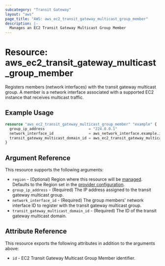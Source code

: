 ```yaml
---
subcategory: "Transit Gateway"
layout: "aws"
page_title: "AWS: aws_ec2_transit_gateway_multicast_group_member"
description: |-
  Manages an EC2 Transit Gateway Multicast Group Member
---
```


# Resource: aws_ec2_transit_gateway_multicast_group_member

Registers members (network interfaces) with the transit gateway multicast group.
A member is a network interface associated with a supported EC2 instance that receives multicast traffic.

## Example Usage

```terraform
resource "aws_ec2_transit_gateway_multicast_group_member" "example" {
  group_ip_address                    = "224.0.0.1"
  network_interface_id                = aws_network_interface.example.id
  transit_gateway_multicast_domain_id = aws_ec2_transit_gateway_multicast_domain.example.id
}
```

## Argument Reference

This resource supports the following arguments:

* `region` - (Optional) Region where this resource will be [managed](https://docs.aws.amazon.com/general/latest/gr/rande.html#regional-endpoints). Defaults to the Region set in the [provider configuration](https://registry.terraform.io/providers/hashicorp/aws/latest/docs#aws-configuration-reference).
* `group_ip_address` - (Required) The IP address assigned to the transit gateway multicast group.
* `network_interface_id` - (Required) The group members' network interface ID to register with the transit gateway multicast group.
* `transit_gateway_multicast_domain_id` - (Required) The ID of the transit gateway multicast domain.

## Attribute Reference

This resource exports the following attributes in addition to the arguments above:

* `id` - EC2 Transit Gateway Multicast Group Member identifier.
